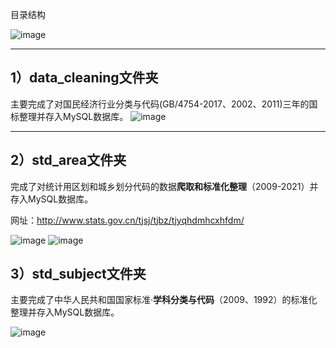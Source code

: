 目录结构

![image](https://user-images.githubusercontent.com/72775628/160072887-ffd6fd51-bf74-47be-a13e-d115038f5a99.png)


---

## 1）data_cleaning文件夹

主要完成了对国民经济行业分类与代码(GB/4754-2017、2002、2011)三年的国标整理并存入MySQL数据库。
![image](https://user-images.githubusercontent.com/72775628/160072920-a1faabd6-fd9b-483b-b732-a0834e94a225.png)



---

## 2）std_area文件夹

完成了对统计用区划和城乡划分代码的数据**爬取和标准化整理**（2009-2021）并存入MySQL数据库。

网址：http://www.stats.gov.cn/tjsj/tjbz/tjyqhdmhcxhfdm/

![image](https://user-images.githubusercontent.com/72775628/160072949-8412942c-4c44-4810-bee8-84b600b50f5a.png)
![image](https://user-images.githubusercontent.com/72775628/160072988-247f2687-9085-4cdb-8f0a-5904e8e9fd24.png)

## 3）std_subject文件夹

主要完成了中华人民共和国国家标准·**学科分类与代码**（2009、1992）的标准化整理并存入MySQL数据库。

![image](https://user-images.githubusercontent.com/72775628/160073012-6220d6e6-8254-4b81-8bdd-6c9b18a7d21c.png)

